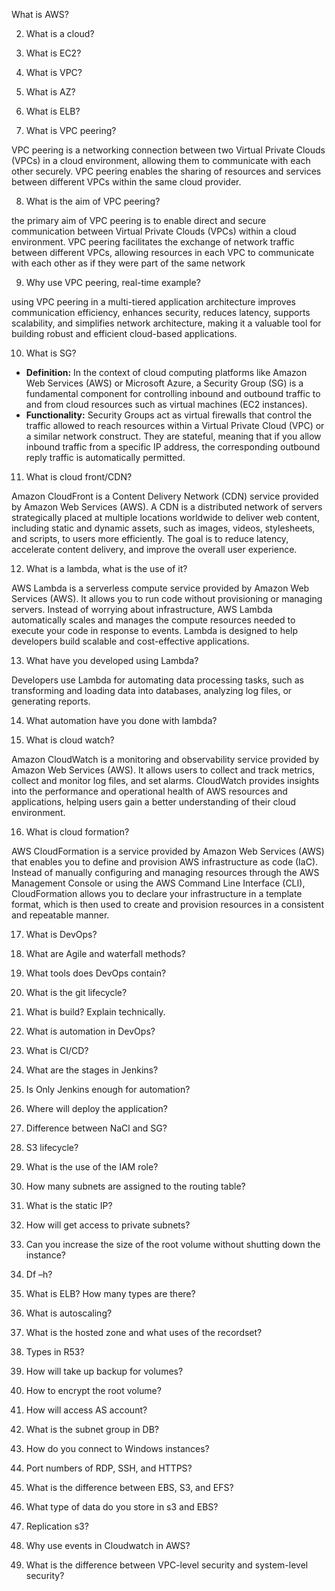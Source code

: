 What is AWS?

2. What is a cloud?
   
4. What is EC2?
   
6. What is VPC?
   
8. What is AZ?
   
10. What is ELB?
    
12. What is VPC peering?

VPC peering is a networking connection between two Virtual Private Clouds (VPCs) in a cloud environment, allowing them to communicate with each other securely. VPC peering enables the sharing of resources and services between different VPCs within the same cloud provider.

8. What is the aim of VPC peering?

the primary aim of VPC peering is to enable direct and secure communication between Virtual Private Clouds (VPCs) within a cloud environment. VPC peering facilitates the exchange of network traffic between different VPCs, allowing resources in each VPC to communicate with each other as if they were part of the same network

9. Why use VPC peering, real-time example?

using VPC peering in a multi-tiered application architecture improves communication efficiency, enhances security, reduces latency, supports scalability, and simplifies network architecture, making it a valuable tool for building robust and efficient cloud-based applications.

10. What is SG?

- **Definition:** In the context of cloud computing platforms like Amazon Web Services (AWS) or Microsoft Azure, a Security Group (SG) is a fundamental component for controlling inbound and outbound traffic to and from cloud resources such as virtual machines (EC2 instances).
- **Functionality:** Security Groups act as virtual firewalls that control the traffic allowed to reach resources within a Virtual Private Cloud (VPC) or a similar network construct. They are stateful, meaning that if you allow inbound traffic from a specific IP address, the corresponding outbound reply traffic is automatically permitted.

11. What is cloud front/CDN?

Amazon CloudFront is a Content Delivery Network (CDN) service provided by Amazon Web Services (AWS). A CDN is a distributed network of servers strategically placed at multiple locations worldwide to deliver web content, including static and dynamic assets, such as images, videos, stylesheets, and scripts, to users more efficiently. The goal is to reduce latency, accelerate content delivery, and improve the overall user experience.

12. What is a lambda, what is the use of it?

AWS Lambda is a serverless compute service provided by Amazon Web Services (AWS). It allows you to run code without provisioning or managing servers. Instead of worrying about infrastructure, AWS Lambda automatically scales and manages the compute resources needed to execute your code in response to events. Lambda is designed to help developers build scalable and cost-effective applications.

13. What have you developed using Lambda?

Developers use Lambda for automating data processing tasks, such as transforming and loading data into databases, analyzing log files, or generating reports.

14. What automation have you done with lambda?

15. What is cloud watch?

Amazon CloudWatch is a monitoring and observability service provided by Amazon Web Services (AWS). It allows users to collect and track metrics, collect and monitor log files, and set alarms. CloudWatch provides insights into the performance and operational health of AWS resources and applications, helping users gain a better understanding of their cloud environment.

16. What is cloud formation?

AWS CloudFormation is a service provided by Amazon Web Services (AWS) that enables you to define and provision AWS infrastructure as code (IaC). Instead of manually configuring and managing resources through the AWS Management Console or using the AWS Command Line Interface (CLI), CloudFormation allows you to declare your infrastructure in a template format, which is then used to create and provision resources in a consistent and repeatable manner.

17. What is DevOps?

18. What are Agile and waterfall methods?

19. What tools does DevOps contain?
20. What is the git lifecycle?
21. What is build? Explain technically.
22. What is automation in DevOps?
23. What is CI/CD?
24. What are the stages in Jenkins?
25. Is Only Jenkins enough for automation?
26. Where will deploy the application?
27. Difference between NaCl and SG?
28. S3 lifecycle?
29. What is the use of the IAM role?
30. How many subnets are assigned to the routing table?
31. What is the static IP?
32. How will get access to private subnets?
33. Can you increase the size of the root volume without shutting down the instance?
34. Df –h?
35. What is ELB? How many types are there?
36. What is autoscaling?
37. What is the hosted zone and what uses of the recordset?
38. Types in R53?
39. How will take up backup for volumes?
40. How to encrypt the root volume?
41. How will access AS account?
42. What is the subnet group in DB?
43. How do you connect to Windows instances?
44. Port numbers of RDP, SSH, and HTTPS?
45. What is the difference between EBS, S3, and EFS?
46. What type of data do you store in s3 and EBS?
47. Replication s3?
48. Why use events in Cloudwatch in AWS?
49. What is the difference between VPC-level security and system-level security?
